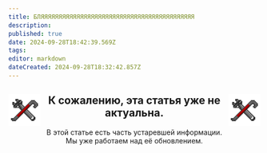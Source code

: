 ```yaml
---
title: БЛЯЯЯЯЯЯЯЯЯЯЯЯЯЯЯЯЯЯЯЯЯЯЯЯЯЯЯЯЯЯЯЯЯЯЯЯЯЯЯЯЯЯЯ
description: 
published: true
date: 2024-09-28T18:42:39.569Z
tags: 
editor: markdown
dateCreated: 2024-09-28T18:32:42.857Z
---
```


<center>
<div class="warning-banner">
  <img src="/guides/engineering.png" style="float: left; margin-right: 10px; margin-bottom: 10px;">
  <img src="/guides/engineering.png" style="float: right; margin-left: 10px; margin-bottom: 10px;">
  <h2>К сожалению, эта статья уже не актуальна.</h2>
  <p>В этой статье есть часть устаревшей информации. Мы уже работаем над её обновлением.</p>
</div>
</center>